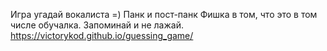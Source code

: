 Игра угадай вокалиста =) Панк и пост-панк
Фишка в том, что это в том числе обучалка. Запоминай и не лажай.
https://victorykod.github.io/guessing_game/
